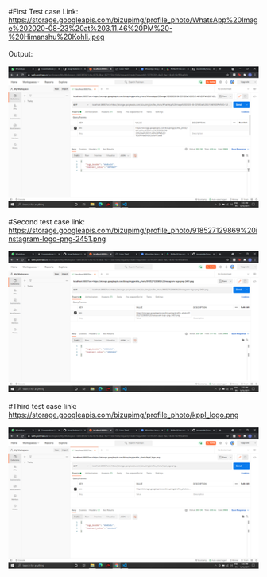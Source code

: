 #First Test case Link: https://storage.googleapis.com/bizupimg/profile_photo/WhatsApp%20Image%202020-08-23%20at%203.11.46%20PM%20-%20Himanshu%20Kohli.jpeg
<br />
<br />
Output:
<br />
<br />
<img src="https://raw.githubusercontent.com/mavenickk/bizup-task/main/Screenshot%20(316).png">
<br />
<br />
#Second test case link: https://storage.googleapis.com/bizupimg/profile_photo/918527129869%20instagram-logo-png-2451.png
<br />
<br />
<img src="https://raw.githubusercontent.com/mavenickk/bizup-task/main/Screenshot%20(317).png">
<br />
<br />
#Third test case link: https://storage.googleapis.com/bizupimg/profile_photo/kppl_logo.png
<br />
<br />
<img src="https://raw.githubusercontent.com/mavenickk/bizup-task/main/Screenshot%20(318).png">
<br />
<br />

